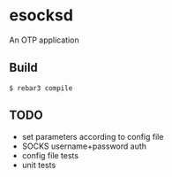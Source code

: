 esocksd
=====

An OTP application

Build
-----

    $ rebar3 compile


TODO
-----
- set parameters according to config file
- SOCKS username+password auth
- config file tests
- unit tests  